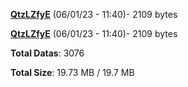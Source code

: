 [**QtzLZfyE**](/data/QtzLZfyE.txt) (06/01/23 - 11:40)- 2109 bytes

[**QtzLZfyE**](/data/QtzLZfyE.txt) (06/01/23 - 11:40)- 2109 bytes

**Total Datas**: 3076

**Total Size**: 19.73 MB / 19.7 MB